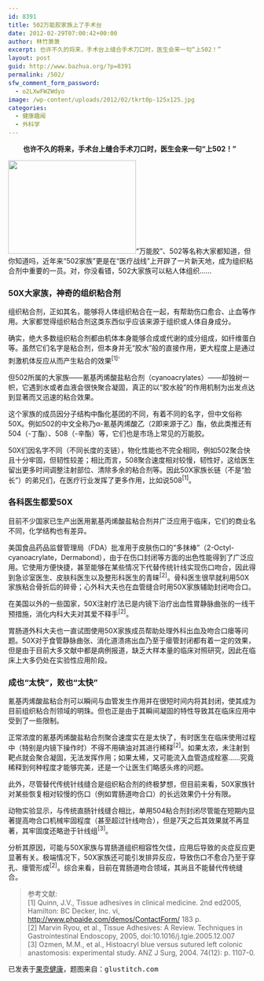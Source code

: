 ```yaml
---
id: 8391
title: 502万能胶家族上了手术台
date: 2012-02-29T07:00:42+00:00
author: 林竹萧萧
excerpt: 也许不久的将来，手术台上缝合手术刀口时，医生会来一句“上502！”
layout: post
guid: http://www.bazhua.org/?p=8391
permalink: /502/
sfw_comment_form_password:
  - o2LXwFWZWdyo
image: /wp-content/uploads/2012/02/tkrt0p-125x125.jpg
categories:
  - 健康趣闻
  - 外科学
---
```

<p style="padding-left: 30px;">
  <strong>也许不久的将来，手术台上缝合手术刀口时，医生会来一句“上502！”<br /> </strong>
</p>

[<img class="alignleft size-full wp-image-8397" title="tkrt0p" src="/wp-content/uploads/2012/02/tkrt0p.jpg" alt="" width="260" height="190" srcset="/wp-content/uploads/2012/02/tkrt0p.jpg 260w, /wp-content/uploads/2012/02/tkrt0p-150x109.jpg 150w" sizes="(max-width: 260px) 100vw, 260px" />](/wp-content/uploads/2012/02/tkrt0p.jpg)“万能胶”、502等名称大家都知道，但你知道吗，近年来“502家族”更是在“医疗战线”上开辟了一片新天地，成为组织粘合剂中重要的一员。对，你没看错，502大家族可以粘人体组织……

### 50X大家族，神奇的组织粘合剂

组织粘合剂，正如其名，能够将人体组织粘合在一起，有帮助伤口愈合、止血等作用。大家都觉得组织粘合剂这类东西似乎应该来源于组织或人体自身成分。

确实，绝大多数组织粘合剂都由机体本身能够合成或代谢的成分组成，如纤维蛋白等。虽然它们名字是粘合剂，但本身并无“胶水”般的直接作用，更大程度上是通过刺激机体反应从而产生粘合的效果<sup>[1]<sup>。</p> 

<p>
  但502所属的大家族——氰基丙烯酸盐粘合剂（cyanoacrylates）——却独树一帜，它遇到水或者血液会很快聚合凝固，真正的以“胶水般”的作用机制为出发点达到显著而又迅速的粘合效果。
</p>

<p>
  这个家族的成员因分子结构中酯化基团的不同，有着不同的名字，但中文俗称50X。例如502的中文全称乃α-氰基丙烯酸乙（2即来源于乙）酯，依此类推还有504（-丁酯）、508（-辛酯）等，它们也是市场上常见的万能胶。
</p>

<p>
  50X们因名字不同（不同长度的支链），物化性能也不完全相同，例如502聚合快且十分牢固，但韧性较差；相比而言，508聚合速度相对较慢，韧性好，这给医生留出更多时间调整注射部位、清除多余的粘合剂等。因此50X家族长链（不是“脸长”）的弟兄们，在医疗行业发挥了更多作用，比如说508<sup>[1]</sup>。
</p>

<h3>
  各科医生都爱50X
</h3>

<p>
  目前不少国家已生产出医用氰基丙烯酸盐粘合剂并广泛应用于临床，它们的商业名不同，化学结构也有差异。
</p>

<p>
  美国食品药品监督管理局（FDA）批准用于皮肤伤口的“多抹棒”（2-Octyl-cyanoacrylate，Dermabond），由于在伤口封闭等方面的出色性能得到了广泛应用。它使用方便快捷，甚至能够在某些情况下代替传统针线实现伤口吻合，因此得到急诊室医生、皮肤科医生以及整形科医生的青睐<sup>[2]</sup>。骨科医生很早就利用50X家族粘合骨折后的碎骨；心外科大夫也在血管缝合时用50X家族辅助封闭吻合口。
</p>

<p>
  在美国以外的一些国家，50X注射疗法已是内镜下治疗出血性胃静脉曲张的一线干预措施，消化内科大夫对其爱不释手<sup>[2]</sup>。
</p>

<p>
  胃肠道外科大夫也一直试图使用50X家族成员帮助处理外科出血及吻合口瘘等问题。50X对于食管静脉曲张、消化道溃疡出血乃至于瘘管封闭都有着一定的效果，但是由于目前大多文献中都是病例报道，缺乏大样本量的临床对照研究，因此在临床上大多仍处在实验性应用阶段。
</p>

<h3>
  成也“太快”，败也“太快”
</h3>

<p>
  氰基丙烯酸盐粘合剂可以瞬间与血管发生作用并在很短时间内将其封闭，使其成为目前组织粘合剂领域的明珠。但也正是由于其瞬间凝固的特性导致其在临床应用中受到了一些限制。
</p>

<p>
  正常浓度的氰基丙烯酸盐粘合剂聚合速度实在是太快了，有时医生在临床使用过程中（特别是内镜下操作时）不得不用碘油对其进行稀释<sup>[2]</sup>。如果太浓，未注射到靶点就会聚合凝固，无法发挥作用；如果太稀，又可能流入血管造成栓塞……究竟稀释到何种程度才能够完美，还是一个让医生们略感头疼的问题。
</p>

<p>
  此外，尽管替代传统针线缝合是组织粘合剂的终极梦想，但目前来看，50X家族针对某些恢复相对较慢的伤口（例如胃肠道吻合口）的长远效果仍十分有限。
</p>

<p>
  动物实验显示，与传统直肠针线缝合相比，单用504粘合剂封闭尽管能在短期内显著提高吻合口机械牢固程度（甚至超过针线吻合），但是7天之后其效果就不再显著，其牢固度还略逊于针线组<sup>[3]</sup>。
</p>

<p>
  分析其原因，可能与50X家族与胃肠道组织相容性欠佳，应用后导致的炎症反应更显著有关。极端情况下，50X家族还可能引发排异反应，导致伤口不愈合乃至于穿孔、瘘管形成<sup>[2]</sup>。综合来看，目前在胃肠道吻合领域，其尚且不能替代传统缝合。
</p>

<blockquote>
  <p>
    参考文献:<br /> [1] Quinn, J.V., Tissue adhesives in clinical medicine. 2nd ed2005, Hamilton: BC Decker, Inc. vi, <a href="http://www.phpaide.com/demos/ContactForm/" >http://www.phpaide.com/demos/ContactForm/</a> 183 p.<br /> [2] Marvin Ryou, et al., Tissue Adhesives: A Review. Techniques in Gastrointestinal Endoscopy, 2005, doi:10.1016/j.tgie.2005.12.007<br /> [3] Ozmen, M.M., et al., Histoacryl blue versus sutured left colonic anastomosis: experimental study. ANZ J Surg, 2004. 74(12): p. 1107-0.
  </p>
</blockquote>

<pre>已发表于<a href="http://www.guokr.com/article/99561/" target="_blank">果壳健康</a>，题图来自：glustitch.com</pre>

<div style="display: none">
  <a href='http://canexback.com/' title='how to get your ex girlfriend back'>how to get your ex girlfriend back</a>
</div>

<div style="display: none">
  zp8497586rq
</div>
